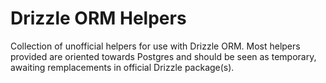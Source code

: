 # Drizzle ORM Helpers

Collection of unofficial helpers for use with Drizzle ORM. Most helpers provided are oriented
towards Postgres and should be seen as temporary, awaiting remplacements in official Drizzle
package(s).
